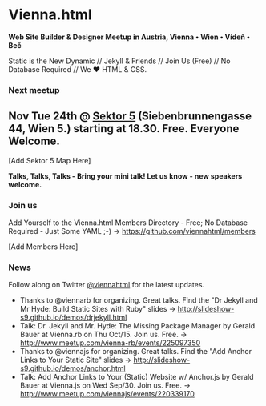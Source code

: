 ---
---

# Vienna.html

**Web Site Builder & Designer Meetup in Austria, Vienna • Wien • Vídeň • Beč**

Static is the New Dynamic // Jekyll & Friends // Join Us (Free) // No Database Required // We ♥ HTML & CSS.


### Next meetup

## Nov Tue 24th @ [Sektor 5](http://www.sektor5.at) (Siebenbrunnengasse 44, Wien 5.) starting at 18.30. Free. Everyone Welcome.

[Add Sektor 5 Map Here]

**Talks, Talks, Talks - Bring your mini talk! Let us know - new speakers welcome.**  


### Join us

Add Yourself to the Vienna.html Members Directory - Free; No Database Required - Just Some YAML ;-) -> <https://github.com/viennahtml/members>

[Add Members Here]


### News

Follow along on Twitter [@viennahtml](https://twitter.com/viennahtml) for the latest updates.

- Thanks to @viennarb for organizing. Great talks. Find the "Dr Jekyll and Mr Hyde: Build Static Sites with Ruby" slides -> <http://slideshow-s9.github.io/demos/drjekyll.html>
- Talk: Dr. Jekyll and Mr. Hyde: The Missing Package Manager by Gerald Bauer at Vienna.rb on Thu Oct/15. Join us. Free. -> <http://www.meetup.com/vienna-rb/events/225097350>
- Thanks to @viennajs for organizing. Great talks. Find the "Add Anchor Links to Your Static Site" slides -> <http://slideshow-s9.github.io/demos/anchor.html>
- Talk: Add Anchor Links to Your (Static) Website w/ Anchor.js by Gerald Bauer at Vienna.js on Wed Sep/30. Join us. Free. -> <http://www.meetup.com/viennajs/events/220339170>

